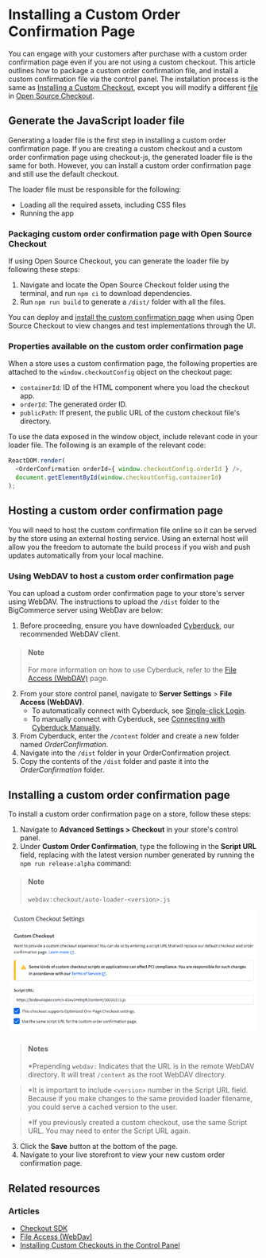 # Installing a Custom Order Confirmation Page


You can engage with your customers after purchase with a custom order confirmation page even if you are not using a custom checkout. This article outlines how to package a custom order confirmation file, and install a custom confirmation file via the control panel. 
The installation process is the same as [Installing a Custom Checkout](/stencil-docs/customizing-checkout/installing-custom-checkouts), except you will modify a different [file](https://github.com/bigcommerce/checkout-js/blob/master/src/app/order/OrderConfirmation.tsx) in [Open Source Checkout](https://github.com/bigcommerce/checkout-js).

## Generate the JavaScript loader file
Generating a loader file is the first step in installing a custom order confirmation page. If you are creating a custom checkout and a custom order confirmation page using checkout-js, the generated loader file is the same for both. However, you can install a custom order confirmation page and still use the default checkout.

The loader file must be responsible for the following:

* Loading all the required assets, including CSS files
* Running the app

### Packaging custom order confirmation page with Open Source Checkout

If using Open Source Checkout, you can generate the loader file by following these steps:

1. Navigate and locate the Open Source Checkout folder using the terminal, and run `npm ci` to download dependencies.
2. Run `npm run build` to generate a `/dist/` folder with all the files.

You can deploy and [install the custom confirmation page](#installing-a-custom-order-confirmation-page) when using Open Source Checkout to view changes and test implementations through the UI.

### Properties available on the custom order confirmation page
When a store uses a custom confirmation page, the following properties are attached to the `window.checkoutConfig` object on the checkout page:

* `containerId`: ID of the HTML component where you load the checkout app.
* `orderId`: The generated order ID.
* `publicPath`: If present, the public URL of the custom checkout file's directory.


To use the data exposed in the window object, include relevant code in your loader file. The following is an example of the relevant code:

```js
ReactDOM.render(
  <OrderConfirmation orderId={ window.checkoutConfig.orderId } />,
  document.getElementById(window.checkoutConfig.containerId)
);
```

## Hosting a custom order confirmation page

You will need to host the custom confirmation file online so it can be served by the store using an external hosting service. Using an external host will allow you the freedom to automate the build process if you wish and push updates automatically from your local machine.

### Using WebDAV to host a custom order confirmation page

You can upload a custom order confirmation page to your store's server using WebDAV. The instructions to upload the `/dist` folder to the BigCommerce server using WebDav are below:

1. Before proceeding, ensure you have downloaded [Cyberduck](https://cyberduck.io/), our recommended WebDAV client.

<!-- theme: info -->
> #### Note 
> For more information on how to use Cyberduck, refer to the [File Access (WebDAV)](https://support.bigcommerce.com/s/article/File-Access-WebDAV) page. 
 
2. From your store control panel, navigate to **Server Settings** > **File Access (WebDAV)**.
    * To automatically connect with Cyberduck, see [Single-click Login](https://support.bigcommerce.com/s/article/File-Access-WebDAV#login).
    * To manually connect with Cyberduck, see [Connecting with Cyberduck Manually](https://support.bigcommerce.com/s/article/File-Access-WebDAV#manual).
3. From Cyberduck, enter the `/content` folder and create a new folder named *OrderConfirmation*.
4. Navigate into the `/dist` folder in your OrderConfirmation project.
5. Copy the contents of the `/dist` folder and paste it into the *OrderConfirmation* folder.

## Installing a custom order confirmation page  

To install a custom order confirmation page on a store, follow these steps:

1. Navigate to **Advanced Settings > Checkout** in your store's control panel.
2. Under **Custom Order Confirmation**, type the following in the **Script URL** field, replacing <version> with the latest version number generated by running the `npm run release:alpha` command:

  
<!-- theme: info -->
> #### Note 
> `webdav:checkout/auto-loader-<version>.js` 


![order-confirmation-page](https://raw.githubusercontent.com/bigcommerce/dev-docs/master/assets/images/order-confirmation-page.png "Custom Order Confirmation Page")

<!-- theme: info -->
> #### Notes 
> *Prepending `webdav:` Indicates that the URL is in the remote WebDAV directory. It will treat `/content` as the root WebDAV directory.

> *It is important to include `<version>` number in the Script URL field. Because if you make changes to the same provided loader filename, you could serve a cached version to the user.
  
> *If you previously created a custom checkout, use the same Script URL. You may need to enter the Script URL again.

3. Click the **Save** button at the bottom of the page.
4. Navigate to your live storefront to view your new custom order confirmation page.

## Related resources

### Articles
- [Checkout SDK](/stencil-docs/customizing-checkout/checkout-sdk)
- [File Access (WebDav)](https://support.bigcommerce.com/s/article/File-Access-WebDAV)
- [Installing Custom Checkouts in the Control Panel](https://support.bigcommerce.com/s/blog-article/aAn4O000000CdFGSA0/installing-custom-checkouts-in-the-control-panel)
